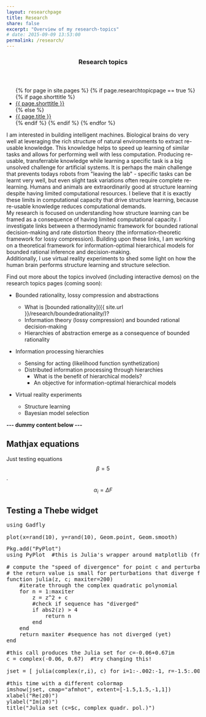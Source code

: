 ```yaml
---
layout: researchpage
title: Research
share: false
excerpt: "Overview of my research-topics"
# date: 2015-09-09 13:53:00
permalink: /research/
---
```


<section id="table-of-contents" class="toc">
  <header>
    <h3><i class="fa fa-fw fa-flask"></i> Research topics</h3>
  </header>
  <div id="drawer" markdown="0">
    <ul>
      {% for page in site.pages %}
        {% if page.researchtopicpage == true %}
          {% if page.shorttitle %}
            <li><a href="{{ site.url }}{{ page.url }}"><i class="fa fa-fw fa-caret-right"></i> {{ page.shorttitle }}</a></li>
          {% else %}
            <li><a href="{{ site.url }}{{ page.url }}"><i class="fa fa-fw fa-caret-right"></i> {{ page.title }}</a></li>
          {% endif %}
        {% endif %}
      {% endfor %}
    </ul>
  </div>
</section><!-- /#table-of-contents -->

I am interested in building intelligent machines. Biological brains do very well at leveraging the rich structure of natural environments to extract re-usable knowledge. This knowledge helps to speed up learning of similar tasks and allows for performing well with less computation. Producing re-usable, transferrable knowledge while learning a specific task is a big unsolved challenge for artificial systems. It is perhaps the main challenge that prevents todays robots from "leaving the lab" - specific tasks can be learnt very well, but even slight task variations often require complete re-learning. Humans and animals are extraordinarily good at structure learning despite having limited computational resources. I believe that it is exactly these limits in computational capacity that drive structure learning, because re-usable knowledge reduces computational demands.  
My research is focused on understanding how structure learning can be framed as a consequence of having limited computational capacity. I investigate links between a thermodynamic framework for bounded rational decision-making and rate distortion theory (the information-theoretic framework for lossy compression). Building upon these links, I am working on a theoretical framework for information-optimal hierarchical models for bounded rational inference and decision-making.  
Additionally, I use virtual reality experiments to shed some light on how the human brain performs structure learning and structure selection.

Find out more about the topics involved (including interactive demos) on the research topics pages (coming soon):


 * Bounded rationality, lossy compression and abstractions
   * What is [bounded rationality]({{ site.url }}/research/boundedrationality/)?
   * Information theory (lossy compression) and bounded rational decision-making
   * Hierarchies of abstraction emerge as a consequence of bounded rationality
 * Information processing hierarchies
   * Sensing for acting (likelihood function synthetization)
   * Distributed information processing through hierarchies
     * What is the benefit of hierarchical models?
     * An objective for information-optimal hierarchical models

 * Virtual reality experiments
   * Structure learning
   * Bayesian model selection 


**--- dummy content below ---**


## Mathjax equations
Just testing equations $$\beta = 5$$.

$$ \alpha_i = \Delta F $$



## Testing a Thebe widget
<pre data-code-language="julia" data-executable='true'>
using Gadfly

plot(x=rand(10), y=rand(10), Geom.point, Geom.smooth)
</pre>

<pre data-code-language="julia" data-executable='true'>
Pkg.add("PyPlot")
using PyPlot  #this is Julia's wrapper around matplotlib (from Python) it behaves very similar to MATLAB

# compute the "speed of divergence" for point c and perturbation z
# the return value is small for perturbations that diverge fast, and large for non-divergent sequences
function julia(z, c; maxiter=200)
    #iterate through the complex quadratic polynomial
    for n = 1:maxiter
        z = z^2 + c         
        #check if sequence has "diverged"
        if abs2(z) > 4
            return n
        end
    end
    return maxiter #sequence has not diverged (yet)
end

#this call produces the Julia set for c=-0.06+0.67im
c = complex(-0.06, 0.67)  #try changing this!

jset = [ julia(complex(r,i), c) for i=1:-.002:-1, r=-1.5:.002:1.5 ]; 

#this time with a different colormap
imshow(jset, cmap="afmhot", extent=[-1.5,1.5,-1,1])
xlabel("Re(z0)")
ylabel("Im(z0)")
title("Julia set (c=$c, complex quadr. pol.)")
</pre>

